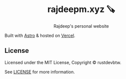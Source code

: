 <div align="center">
  <h1>rajdeepm.xyz 🪚</h1>
  <p>Rajdeep's personal website</p>
</div>

Built with [Astro](https://astro.build) & hosted on [Vercel](https://vercel.com).

## License

Licensed under the MIT License, Copyright © rustdevbtw.

See [LICENSE](https://github.com/rustdevbtw/rajdeepm.xyz/blob/main/LICENSE) for more information.
